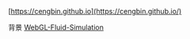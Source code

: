 [https://cengbin.github.io](https://cengbin.github.io/)

背景 [WebGL-Fluid-Simulation](https://github.com/PavelDoGreat/WebGL-Fluid-Simulation/) 